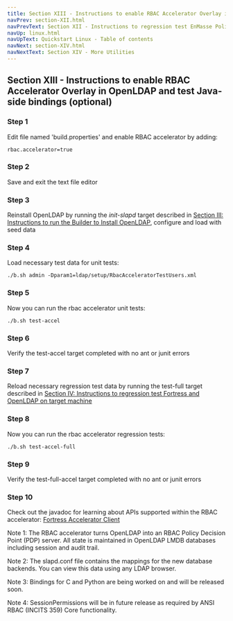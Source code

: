 ```yaml
---
title: Section XIII - Instructions to enable RBAC Accelerator Overlay in OpenLDAP
navPrev: section-XII.html
navPrevText: Section XII - Instructions to regression test EnMasse Policy server
navUp: linux.html
navUpText: Quickstart Linux - Table of contents
navNext: section-XIV.html
navNextText: Section XIV - More Utilities
---
```


## Section XIII - Instructions to enable RBAC Accelerator Overlay in OpenLDAP and test Java-side bindings (optional)

### Step 1

Edit file named 'build.properties' and enable RBAC accelerator by adding:

    rbac.accelerator=true

### Step 2

Save and exit the text file editor

### Step 3

Reinstall OpenLDAP by running the _init-slapd_ target described in [Section III: Instructions to run the Builder to Install OpenLDAP](section-III.html), configure and load with seed data

### Step 4

Load necessary test data for unit tests:

    ./b.sh admin -Dparam1=ldap/setup/RbacAcceleratorTestUsers.xml

### Step 5

Now you can run the rbac accelerator unit tests:

    ./b.sh test-accel

### Step 6

Verify the test-accel target completed with no ant or junit errors

### Step 7

Reload necessary regression test data by running the test-full target described in [Section IV: Instructions to regression test Fortress and OpenLDAP on target machine](section-IV.html)

### Step 8

Now you can run the rbac accelerator regression tests:

    ./b.sh test-accel-full

### Step 9

Verify the test-full-accel target completed with no ant or junit errors

### Step 10

Check out the javadoc for learning about APIs supported within the RBAC accelerator: [Fortress Accelerator Client](link...)


Note 1: The RBAC accelerator turns OpenLDAP into an RBAC Policy Decision Point (PDP) server. All state is maintained in OpenLDAP LMDB databases including session and audit trail.

Note 2: The slapd.conf file contains the mappings for the new database backends. You can view this data using any LDAP browser.

Note 3: Bindings for C and Python are being worked on and will be released soon.

Note 4: SessionPermissions will be in future release as required by ANSI RBAC (INCITS 359) Core functionality. 

